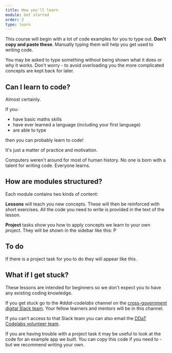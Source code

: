 ```yaml
---
title: How you'll learn
module: Get started
order: 2
type: learn
---
```


This course will begin with a lot of code examples for you to type out. **Don't copy and paste these**. Manually typing them will help you get used to writing code.

You may be asked to type something without being shown what it does or why it works. Don't worry - to avoid overloading you the more complicated concepts are kept back for later.

## Can I learn to code?
Almost certainly.

If you: 
* have basic maths skills
* have ever learned a language (including your first language)
* are able to type

then you can probably learn to code!

It's just a matter of practice and motivation.

Computers weren't around for most of human history. No one is born with a talent for writing code. Everyone learns.

## How are modules structured?
Each module contains two kinds of content:

**Lessons** will teach you new concepts. These will then be reinforced with short exercises. All the code you need to write is provided in the text of the lesson.

**Project** tasks show you how to apply concepts we learn to your own project. They will be shown in the sidebar like this: <span class="project-badge">P</span>

<div class="todo">
		<h2>To do</h2>
		<p>If there is a project task for you to do they will appear like this.</p>
</div>

## What if I get stuck?
These lessons are intended for beginners so we don't expect you to have any existing coding knowledge.

If you get stuck go to the *#ddat-codelabs* channel on the [cross-government digital Slack team](https://ukgovernmentdigital.slack.com/). Your fellow learners and mentors will be in this channel.

If you can't access to that Slack team you can also email the [DDaT Codelabs volunteer team](mailto:ddatcodelabs@gmail.com).

If you are having trouble with a project task it may be useful to look at the code for an example app we built. You can copy this code if you need to - but we recommend writing your own.
